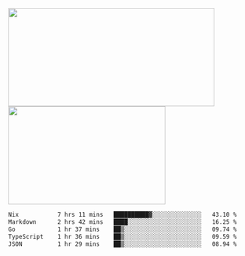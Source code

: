 <a href="https://github.com/anuraghazra/github-readme-stats">
  <img height=200 width=420 align="center" src="https://github-readme-stats.vercel.app/api?username=airRnot1106&hide_title=true&show_icons=true&rank_icon=github" />
</a>
<a href="https://github.com/anuraghazra/convoychat">
  <img height=200 width=320 align="center" src="https://github-readme-stats.vercel.app/api/top-langs/?username=airRnot1106&hide_title=true&layout=compact&hide=html,css" />
</a>

<!--START_SECTION:waka-->

```txt
Nix           7 hrs 11 mins   ██████████▓░░░░░░░░░░░░░░   43.10 %
Markdown      2 hrs 42 mins   ████░░░░░░░░░░░░░░░░░░░░░   16.25 %
Go            1 hr 37 mins    ██▒░░░░░░░░░░░░░░░░░░░░░░   09.74 %
TypeScript    1 hr 36 mins    ██▒░░░░░░░░░░░░░░░░░░░░░░   09.59 %
JSON          1 hr 29 mins    ██▒░░░░░░░░░░░░░░░░░░░░░░   08.94 %
```

<!--END_SECTION:waka-->
